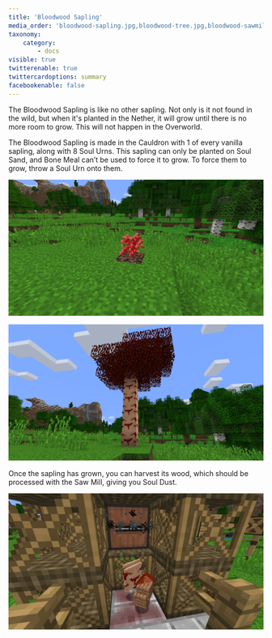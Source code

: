 ```yaml
---
title: 'Bloodwood Sapling'
media_order: 'bloodwood-sapling.jpg,bloodwood-tree.jpg,bloodwood-sawmill.jpg'
taxonomy:
    category:
        - docs
visible: true
twitterenable: true
twittercardoptions: summary
facebookenable: false
---
```


The Bloodwood Sapling is like no other sapling. Not only is it not found in the wild, but when it's planted in the Nether, it will grow until there is no more room to grow. This will not happen in the Overworld.

The Bloodwood Sapling is made in the Cauldron with 1 of every vanilla sapling, along with 8 Soul Urns. This sapling can only be planted on Soul Sand, and Bone Meal can’t be used to force it to grow. To force them to grow, throw a Soul Urn onto them.

![](bloodwood-sapling.jpg)

![](bloodwood-tree.jpg)

Once the sapling has grown, you can harvest its wood, which should be processed with the Saw Mill, giving you Soul Dust.

![](bloodwood-sawmill.jpg)